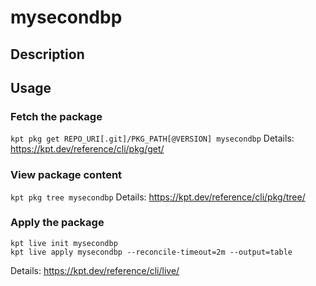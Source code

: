 # mysecondbp

## Description


## Usage

### Fetch the package
`kpt pkg get REPO_URI[.git]/PKG_PATH[@VERSION] mysecondbp`
Details: https://kpt.dev/reference/cli/pkg/get/

### View package content
`kpt pkg tree mysecondbp`
Details: https://kpt.dev/reference/cli/pkg/tree/

### Apply the package
```
kpt live init mysecondbp
kpt live apply mysecondbp --reconcile-timeout=2m --output=table
```
Details: https://kpt.dev/reference/cli/live/
